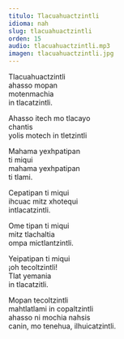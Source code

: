 ```yaml
---
titulo: Tlacuahuactzintli
idioma: nah
slug: tlacuahuactzintli
orden: 15
audio: tlacuahuactzintli.mp3
imagen: tlacuahuactzintli.jpg
---
```


Tlacuahuactzintli<br>
ahasso mopan<br>
motenmachia<br>
in tlacatzintli.<br>

Ahasso itech mo tlacayo<br>
chantis<br>
yolis motech in tletzintli<br>

Mahama yexhpatipan<br>
ti miqui<br>
mahama yexhpatipan<br>
ti tlami.<br>

Cepatipan ti miqui<br>
ihcuac mitz xhotequi<br>
intlacatzintli.<br>

Ome tipan ti miqui<br>
mitz tlachaltia<br>
ompa mictlantzintli.<br>

Yeipatipan ti miqui<br>
¡oh tecoltzintli!<br>
Tlat yemania<br>
in tlacatzitli.<br>

Mopan tecoltzintli<br>
mahtlatlami in copaltzintli<br>
ahasso ni mochia nahsis<br>
canin, mo tenehua, ilhuicatzintli.<br>
